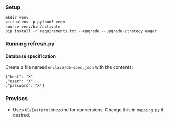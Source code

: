 
### Setup

    mkdir venv
    virtualenv -p python3 venv
    source venv/bin/activate
    pip install -r requirements.txt --upgrade --upgrade-strategy eager

### Running refresh.py

#### Database specification

Create a file named `enclave/db-spec.json` with the contents:

    {"host": "X"
    ,"user": "X" 
    ,"password": "X"}

### Provisos

* Uses `US/Eastern` timezone for conversions. Change this in `mapping.py` if desired.

